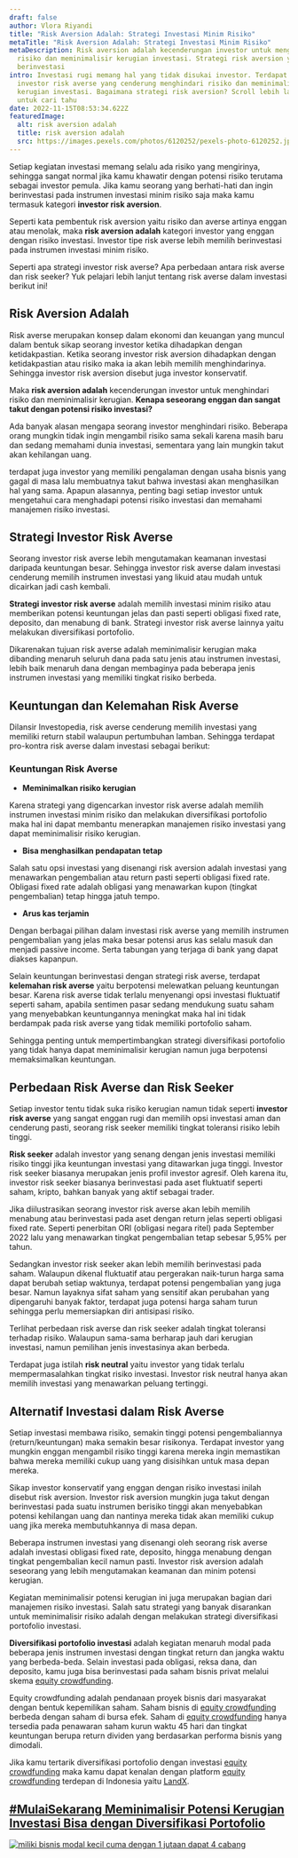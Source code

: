 ```yaml
---
draft: false
author: Vlora Riyandi
title: "Risk Aversion Adalah: Strategi Investasi Minim Risiko"
metaTitle: "Risk Aversion Adalah: Strategi Investasi Minim Risiko"
metaDescription: Risk aversion adalah kecenderungan investor untuk menghindari
  risiko dan meminimalisir kerugian investasi. Strategi risk aversion yaitu
  berinvestasi
intro: Investasi rugi memang hal yang tidak disukai investor. Terdapat jenis
  investor risk averse yang cenderung menghindari risiko dan meminimalisir
  kerugian investasi. Bagaimana strategi risk aversion? Scroll lebih lanjut
  untuk cari tahu
date: 2022-11-15T08:53:34.622Z
featuredImage:
  alt: risk aversion adalah
  title: risk aversion adalah
  src: https://images.pexels.com/photos/6120252/pexels-photo-6120252.jpeg?auto=compress&cs=tinysrgb&w=1260&h=750&dpr=2
---
```

Setiap kegiatan investasi memang selalu ada risiko yang mengirinya, sehingga sangat normal jika kamu khawatir dengan potensi risiko terutama sebagai investor pemula. Jika kamu seorang yang berhati-hati dan ingin berinvestasi pada instrumen investasi minim risiko saja maka kamu termasuk kategori **investor risk aversion**.

Seperti kata pembentuk risk aversion yaitu risiko dan averse artinya enggan atau menolak, maka **risk aversion adalah** kategori investor yang enggan dengan risiko investasi. Investor tipe risk averse lebih memilih berinvestasi pada instrumen investasi minim risiko. 

Seperti apa strategi investor risk averse? Apa perbedaan antara risk averse dan risk seeker? Yuk pelajari lebih lanjut tentang risk averse dalam investasi berikut ini!

## Risk Aversion Adalah

Risk averse merupakan konsep dalam ekonomi dan keuangan yang muncul dalam bentuk sikap seorang investor ketika dihadapkan dengan ketidakpastian. Ketika seorang investor risk aversion dihadapkan dengan ketidakpastian atau risiko maka ia akan lebih memilih menghindarinya. Sehingga investor risk aversion disebut juga investor konservatif.

Maka **risk aversion adalah** kecenderungan investor untuk menghindari risiko dan meminimalisir kerugian. **Kenapa seseorang enggan dan sangat takut dengan potensi risiko investasi?**

Ada banyak alasan mengapa seorang investor menghindari risiko. Beberapa orang mungkin tidak ingin mengambil risiko sama sekali karena masih baru dan sedang memahami dunia investasi, sementara yang lain mungkin takut akan kehilangan uang. 

terdapat juga investor yang memiliki pengalaman dengan usaha bisnis yang gagal di masa lalu membuatnya takut bahwa investasi akan menghasilkan hal yang sama. Apapun alasannya, penting bagi setiap investor untuk mengetahui cara menghadapi potensi risiko investasi dan memahami manajemen risiko investasi.

## Strategi Investor Risk Averse

Seorang investor risk averse lebih mengutamakan keamanan investasi daripada keuntungan besar. Sehingga investor risk averse dalam investasi cenderung memilih instrumen investasi yang likuid atau mudah untuk dicairkan jadi cash kembali.

**Strategi investor risk averse** adalah memilih investasi minim risiko atau memberikan potensi keuntungan jelas dan pasti seperti obligasi fixed rate, deposito, dan menabung di bank. Strategi investor risk averse lainnya yaitu melakukan diversifikasi portofolio.

Dikarenakan tujuan risk averse adalah meminimalisir kerugian maka dibanding menaruh seluruh dana pada satu jenis atau instrumen investasi, lebih baik menaruh dana dengan membaginya pada beberapa jenis instrumen investasi yang memiliki tingkat risiko berbeda.

## Keuntungan dan Kelemahan Risk Averse

Dilansir Investopedia, risk averse cenderung memilih investasi yang memiliki return stabil walaupun pertumbuhan lamban. Sehingga terdapat pro-kontra risk averse dalam investasi sebagai berikut:

### Keuntungan Risk Averse

* **Meminimalkan risiko kerugian**

Karena strategi yang digencarkan investor risk averse adalah memilih instrumen investasi minim risiko dan melakukan diversifikasi portofolio maka hal ini dapat membantu menerapkan manajemen risiko investasi yang dapat meminimalisir risiko kerugian.

* **Bisa menghasilkan pendapatan tetap**

Salah satu opsi investasi yang disenangi risk aversion adalah investasi yang menawarkan pengembalian atau return pasti seperti obligasi fixed rate. Obligasi fixed rate adalah obligasi yang menawarkan kupon (tingkat pengembalian) tetap hingga jatuh tempo.

* **Arus kas terjamin**

Dengan berbagai pilihan dalam investasi risk averse yang memilih instrumen pengembalian yang jelas maka besar potensi arus kas selalu masuk dan menjadi passive income. Serta tabungan yang terjaga di bank yang dapat diakses kapanpun.

Selain keuntungan berinvestasi dengan strategi risk averse, terdapat **kelemahan risk averse** yaitu berpotensi melewatkan peluang keuntungan besar. Karena risk averse tidak terlalu menyenangi opsi investasi fluktuatif seperti saham, apabila sentimen pasar sedang mendukung suatu saham yang menyebabkan keuntungannya meningkat maka hal ini tidak berdampak pada risk averse yang tidak memiliki portofolio saham. 

Sehingga penting untuk mempertimbangkan strategi diversifikasi portofolio yang tidak hanya dapat meminimalisir kerugian namun juga berpotensi memaksimalkan keuntungan. 

## Perbedaan Risk Averse dan Risk Seeker

Setiap investor tentu tidak suka risiko kerugian namun tidak seperti **investor risk averse** yang sangat enggan rugi dan memilih opsi investasi aman dan cenderung pasti, seorang risk seeker memiliki tingkat toleransi risiko lebih tinggi.

**Risk seeker** adalah investor yang senang dengan jenis investasi memiliki risiko tinggi jika keuntungan investasi yang ditawarkan juga tinggi. Investor risk seeker biasanya merupakan jenis profil investor agresif. Oleh karena itu, investor risk seeker biasanya berinvestasi pada aset fluktuatif seperti saham, kripto, bahkan banyak yang aktif sebagai trader.

Jika diilustrasikan seorang investor risk averse akan lebih memilih menabung atau berinvestasi pada aset dengan return jelas seperti obligasi fixed rate. Seperti penerbitan ORI (obligasi negara ritel) pada September 2022 lalu yang menawarkan tingkat pengembalian tetap sebesar 5,95% per tahun.

Sedangkan investor risk seeker akan lebih memilih berinvestasi pada saham. Walaupun dikenal fluktuatif atau pergerakan naik-turun harga sama dapat berubah setiap waktunya, terdapat potensi pengembalian yang juga besar. Namun layaknya sifat saham yang sensitif akan perubahan yang dipengaruhi banyak faktor, terdapat juga potensi harga saham turun sehingga perlu memersiapkan diri antisipasi risiko. 

Terlihat perbedaan risk averse dan risk seeker adalah tingkat toleransi terhadap risiko. Walaupun sama-sama berharap jauh dari kerugian investasi, namun pemilihan jenis investasinya akan berbeda.

Terdapat juga istilah **risk neutral** yaitu investor yang tidak terlalu mempermasalahkan tingkat risiko investasi. Investor risk neutral hanya akan memilih investasi yang menawarkan peluang tertinggi.

## Alternatif Investasi dalam Risk Averse

Setiap investasi membawa risiko, semakin tinggi potensi pengembaliannya (return/keuntungan) maka semakin besar risikonya. Terdapat investor yang mungkin enggan mengambil risiko tinggi karena mereka ingin memastikan bahwa mereka memiliki cukup uang yang disisihkan untuk masa depan mereka. 

Sikap investor konservatif yang enggan dengan risiko investasi inilah disebut risk aversion. Investor risk aversion mungkin juga takut dengan berinvestasi pada suatu instrumen berisiko tinggi akan menyebabkan potensi kehilangan uang dan nantinya mereka tidak akan memiliki cukup uang jika mereka membutuhkannya di masa depan.

Beberapa instrumen investasi yang disenangi oleh seorang risk averse adalah investasi obligasi fixed rate, deposito, hingga menabung dengan tingkat pengembalian kecil namun pasti. Investor risk aversion adalah seseorang yang lebih mengutamakan keamanan dan minim potensi kerugian.

Kegiatan meminimalisir potensi kerugian ini juga merupakan bagian dari manajemen risiko investasi. Salah satu strategi yang banyak disarankan untuk meminimalisir risiko adalah dengan melakukan strategi diversifikasi portofolio investasi.

**Diversifikasi portofolio investasi** adalah kegiatan menaruh modal pada beberapa jenis instrumen investasi dengan tingkat return dan jangka waktu yang berbeda-beda. Selain investasi pada obligasi, reksa dana, dan deposito, kamu juga bisa berinvestasi pada saham bisnis privat melalui skema [equity crowdfunding](https://landx.id/). 

Equity crowdfunding adalah pendanaan proyek bisnis dari masyarakat dengan bentuk kepemilikan saham. Saham bisnis di [equity crowdfunding](https://landx.id/) berbeda dengan saham di bursa efek. Saham di [equity crowdfunding](https://landx.id/) hanya tersedia pada penawaran saham kurun waktu 45 hari dan tingkat keuntungan berupa return dividen yang berdasarkan performa bisnis yang dimodali.

Jika kamu tertarik diversifikasi portofolio dengan investasi [equity crowdfunding](https://landx.id/) maka kamu dapat kenalan dengan platform [equity crowdfunding](https://landx.id/) terdepan di Indonesia yaitu [LandX](https://landx.id/).[](https://app.landx.id/?utm_source=Organic+Page&utm_medium=Content+Blog&utm_campaign=BlogLandX&utm_id=Blog)

## [\#MulaiSekarang Meminimalisir Potensi Kerugian Investasi Bisa dengan Diversifikasi Portofolio](https://app.landx.id/?utm_source=Organic+Page&utm_medium=Content+Blog&utm_campaign=BlogLandX&utm_id=Blog)

<!--StartFragment-->

[![miliki bisnis modal kecil cuma dengan 1 jutaan dapat 4 cabang ](https://accountgram-production.sfo2.cdn.digitaloceanspaces.com/landx_ghost/2021/11/jadi-owner-bisnis-hanya-1-jutaan-dengan-cuan-yang-sangat-menjanjikan.png)](https://app.landx.id/?utm_source=Organic+Page&utm_medium=Content+Blog&utm_campaign=BlogLandX&utm_id=Blog)

<!--EndFragment-->